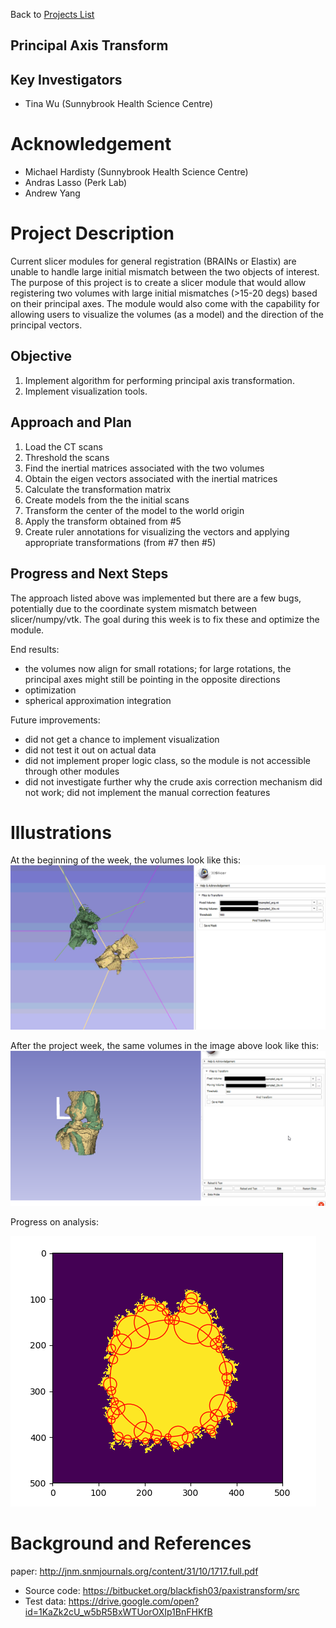 Back to [Projects List](../../README.md#ProjectsList)

## Principal Axis Transform

## Key Investigators
- Tina Wu (Sunnybrook Health Science Centre)

# Acknowledgement 
- Michael Hardisty (Sunnybrook Health Science Centre)
- Andras Lasso (Perk Lab)
- Andrew Yang

# Project Description
<!-- Add a short paragraph describing the project. --> 
Current slicer modules for general registration (BRAINs or Elastix) are unable to handle large initial mismatch between the two objects of interest. The purpose of this project is to create a slicer module that would allow registering two volumes with large initial mismatches (>15-20 degs) based on their principal axes. The module would also come with the capability for allowing users to visualize the volumes (as a model) and the direction of the principal vectors.

## Objective
1. Implement algorithm for performing principal axis transformation. 
2. Implement visualization tools. 

## Approach and Plan

1. Load the CT scans
2. Threshold the scans
3. Find the inertial matrices associated with the two volumes
4. Obtain the eigen vectors associated with the inertial matrices
5. Calculate the transformation matrix
6. Create models from the the initial scans
7. Transform the center of the model to the world origin
8. Apply the transform obtained from #5
9. Create ruler annotations for visualizing the vectors and applying appropriate transformations (from #7 then #5)

## Progress and Next Steps

<!--Describe progress and next steps in a few bullet points as you are making progress.-->
The approach listed above was implemented but there are a few bugs, potentially due to the coordinate system mismatch between slicer/numpy/vtk. The goal during this week is to fix these and optimize the module.

End results:
- the volumes now align for small rotations; for large rotations, the principal axes might still be pointing in the opposite directions
- optimization
- spherical approximation integration

Future improvements:
- did not get a chance to implement visualization
- did not test it out on actual data
- did not implement proper logic class, so the module is not accessible through other modules
- did not investigate further why the crude axis correction mechanism did not work; did not implement the manual correction features

# Illustrations

<!--Add pictures and links to videos that demonstrate what has been accomplished.-->

At the beginning of the week, the volumes look like this:
![In this picture, the color green is associated with the fixed volume and yellow is associated with the moving volume. The goal is to match the position and orientation of the moving to the fixed volume. The green lines represent the principal directions of the volume and as you can see, they don't look like they are pointing in the right directions.](slicer-descript.png)

After the project week, the same volumes in the image above look like this:
![Result by the end of the week.](slicer-result.png)

Progress on analysis:

![spherical approximation.](spheres.png)

# Background and References

<!--Use this space for information that may help people better understand your project, like links to papers, source code, or data.-->
paper: http://jnm.snmjournals.org/content/31/10/1717.full.pdf


- Source code: https://bitbucket.org/blackfish03/paxistransform/src
- Test data: https://drive.google.com/open?id=1KaZk2cU_w5bR5BxWTUorOXIp1BnFHKfB
